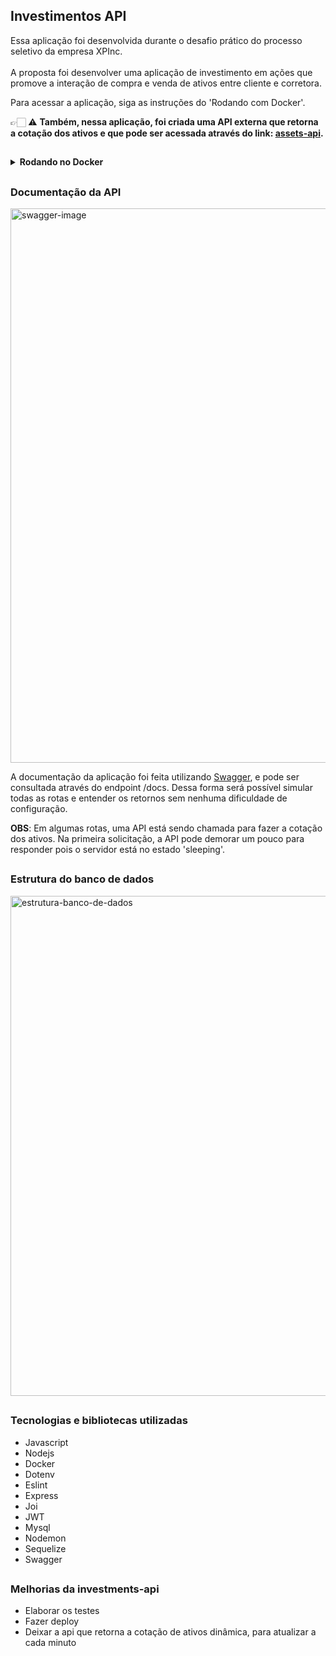 ## Investimentos API

Essa aplicação foi desenvolvida durante o desafio prático do processo seletivo da empresa XPInc. <br><br>
A proposta foi desenvolver uma aplicação de investimento em ações que promove a interação de compra e venda de ativos entre cliente e corretora.<br>

Para acessar a aplicação, siga as instruções do 'Rodando com Docker'.


👉🏻 ⚠️ **Também, nessa aplicação, foi criada uma API externa que retorna a cotação dos ativos e que pode ser acessada através do link: [assets-api](https://github.com/isabeladearo/assets-api).**


##

<details>
<summary><strong>Rodando no Docker</summary></strong><br>

  **Para rodar a API localmente utilizando Docker, certifique-se de ter o Docker e o Docker-Compose instalados em sua máquina.**
  1. Clone o repositório 
  * `git clone git@github.com:isabeladearo/investments-api.git`.
  * Entre na pasta do repositório que você acabou de clonar:
    * `cd investments-api`
  2. Suba a orquestração de containers
   * `docker-compose --env-file .env  up -d`<br><br>
  **OBS**: O docker está usando as variáveis de ambiente do arquivo `.env`. Crie um novo arquivo `.env` e siga o exemplo do arquivo `.env.example`.
  3. A aplicação estará pronta para uso quando a saída no seu terminal ficar assim:
  ```bash
  Creating investments_db ... done
  Creating investments_api ... done
  ```
  4. Rode o container via CLI:
  * Utilize o comando `docker exec -it investments_api bash`
  5. Crie a tabelas no banco de dados:
  * `npm run prestart`
  6. Popule o banco de dados:
  * `npm run seed`
  7. Rode a aplicação:
  * `npm run start`
  8. A aplicação poderá ser acessada através do seu navegador:
  * `http://localhost:3000/docs/`

</details>


##
### Documentação da API

<img width="887" alt="swagger-image" src="https://user-images.githubusercontent.com/92924409/180669733-5050e880-ab90-40d7-9c5e-4d27dd1bb691.png">

A documentação da aplicação foi feita utilizando [Swagger](https://swagger.io/), e pode ser consultada através do endpoint /docs.
Dessa forma será possível simular todas as rotas e entender os retornos sem nenhuma dificuldade de configuração.

**OBS**: Em algumas rotas, uma API está sendo chamada para fazer a cotação dos ativos. Na primeira solicitação, a API pode demorar um pouco para responder pois o servidor está no estado 'sleeping'.

##

### Estrutura do banco de dados

<img width="800" alt="estrutura-banco-de-dados" src="https://user-images.githubusercontent.com/92924409/180668068-aa1769d0-4e4b-4fbd-958b-4fc455881d0f.png">

##

### Tecnologias e bibliotecas utilizadas
  - Javascript
  - Nodejs
  - Docker
  - Dotenv
  - Eslint
  - Express
  - Joi
  - JWT
  - Mysql
  - Nodemon
  - Sequelize
  - Swagger
  
##

### Melhorias da investments-api
- Elaborar os testes
- Fazer deploy
- Deixar a api que retorna a cotação de ativos dinâmica, para atualizar a cada minuto
  
  
